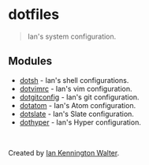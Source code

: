 # dotfiles
> Ian's system configuration.

## Modules
* [dotsh](https://github.com/ianwalter/dotsh) - Ian's shell configurations.
* [dotvimrc](https://github.com/ianwalter/dotvimrc) - Ian's vim configuration.
* [dotgitconfig](https://github.com/ianwalter/dotgitconfig) - Ian's git
  configuration.
* [dotatom](https://github.com/ianwalter/dotatom) - Ian's Atom configuration.
* [dotslate](https://github.com/ianwalter/dotslate) - Ian's Slate configuration.
* [dothyper](https://github.com/ianwalter/dothyper) - Ian's Hyper configuration.

&nbsp;

Created by [Ian Kennington Walter](http://iankwalter.com).
